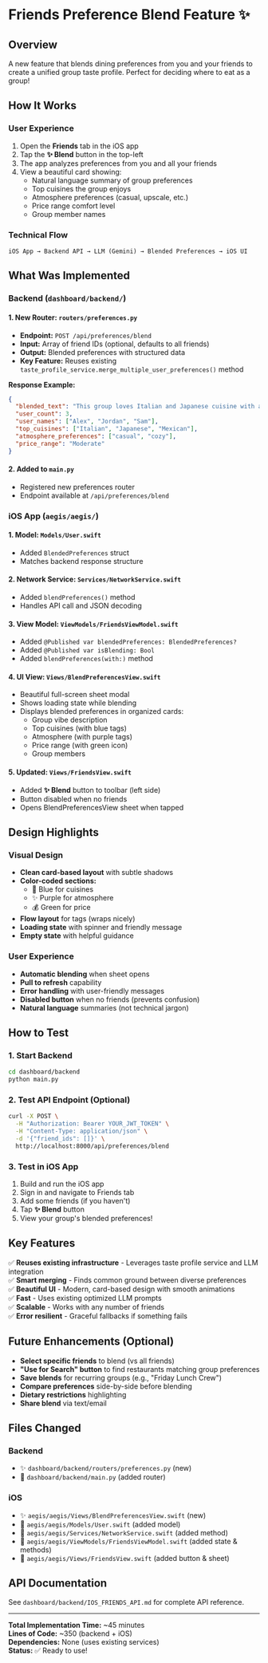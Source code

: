 # Friends Preference Blend Feature ✨

## Overview
A new feature that blends dining preferences from you and your friends to create a unified group taste profile. Perfect for deciding where to eat as a group!

## How It Works

### User Experience
1. Open the **Friends** tab in the iOS app
2. Tap the **✨ Blend** button in the top-left
3. The app analyzes preferences from you and all your friends
4. View a beautiful card showing:
   - Natural language summary of group preferences
   - Top cuisines the group enjoys
   - Atmosphere preferences (casual, upscale, etc.)
   - Price range comfort level
   - Group member names

### Technical Flow
```
iOS App → Backend API → LLM (Gemini) → Blended Preferences → iOS UI
```

## What Was Implemented

### Backend (`dashboard/backend/`)

#### 1. New Router: `routers/preferences.py`
- **Endpoint:** `POST /api/preferences/blend`
- **Input:** Array of friend IDs (optional, defaults to all friends)
- **Output:** Blended preferences with structured data
- **Key Feature:** Reuses existing `taste_profile_service.merge_multiple_user_preferences()` method

**Response Example:**
```json
{
  "blended_text": "This group loves Italian and Japanese cuisine with a preference for casual, cozy spots...",
  "user_count": 3,
  "user_names": ["Alex", "Jordan", "Sam"],
  "top_cuisines": ["Italian", "Japanese", "Mexican"],
  "atmosphere_preferences": ["casual", "cozy"],
  "price_range": "Moderate"
}
```

#### 2. Added to `main.py`
- Registered new preferences router
- Endpoint available at `/api/preferences/blend`

### iOS App (`aegis/aegis/`)

#### 1. Model: `Models/User.swift`
- Added `BlendedPreferences` struct
- Matches backend response structure

#### 2. Network Service: `Services/NetworkService.swift`
- Added `blendPreferences()` method
- Handles API call and JSON decoding

#### 3. View Model: `ViewModels/FriendsViewModel.swift`
- Added `@Published var blendedPreferences: BlendedPreferences?`
- Added `@Published var isBlending: Bool`
- Added `blendPreferences(with:)` method

#### 4. UI View: `Views/BlendPreferencesView.swift`
- Beautiful full-screen sheet modal
- Shows loading state while blending
- Displays blended preferences in organized cards:
  - Group vibe description
  - Top cuisines (with blue tags)
  - Atmosphere (with purple tags)
  - Price range (with green icon)
  - Group members

#### 5. Updated: `Views/FriendsView.swift`
- Added **✨ Blend** button to toolbar (left side)
- Button disabled when no friends
- Opens BlendPreferencesView sheet when tapped

## Design Highlights

### Visual Design
- **Clean card-based layout** with subtle shadows
- **Color-coded sections:**
  - 🍴 Blue for cuisines
  - ✨ Purple for atmosphere
  - 💰 Green for price
- **Flow layout** for tags (wraps nicely)
- **Loading state** with spinner and friendly message
- **Empty state** with helpful guidance

### User Experience
- **Automatic blending** when sheet opens
- **Pull to refresh** capability
- **Error handling** with user-friendly messages
- **Disabled button** when no friends (prevents confusion)
- **Natural language** summaries (not technical jargon)

## How to Test

### 1. Start Backend
```bash
cd dashboard/backend
python main.py
```

### 2. Test API Endpoint (Optional)
```bash
curl -X POST \
  -H "Authorization: Bearer YOUR_JWT_TOKEN" \
  -H "Content-Type: application/json" \
  -d '{"friend_ids": []}' \
  http://localhost:8000/api/preferences/blend
```

### 3. Test in iOS App
1. Build and run the iOS app
2. Sign in and navigate to Friends tab
3. Add some friends (if you haven't)
4. Tap **✨ Blend** button
5. View your group's blended preferences!

## Key Features

✅ **Reuses existing infrastructure** - Leverages taste profile service and LLM integration  
✅ **Smart merging** - Finds common ground between diverse preferences  
✅ **Beautiful UI** - Modern, card-based design with smooth animations  
✅ **Fast** - Uses existing optimized LLM prompts  
✅ **Scalable** - Works with any number of friends  
✅ **Error resilient** - Graceful fallbacks if something fails  

## Future Enhancements (Optional)

- **Select specific friends** to blend (vs all friends)
- **"Use for Search" button** to find restaurants matching group preferences
- **Save blends** for recurring groups (e.g., "Friday Lunch Crew")
- **Compare preferences** side-by-side before blending
- **Dietary restrictions** highlighting
- **Share blend** via text/email

## Files Changed

### Backend
- ✨ `dashboard/backend/routers/preferences.py` (new)
- 📝 `dashboard/backend/main.py` (added router)

### iOS
- ✨ `aegis/aegis/Views/BlendPreferencesView.swift` (new)
- 📝 `aegis/aegis/Models/User.swift` (added model)
- 📝 `aegis/aegis/Services/NetworkService.swift` (added method)
- 📝 `aegis/aegis/ViewModels/FriendsViewModel.swift` (added state & methods)
- 📝 `aegis/aegis/Views/FriendsView.swift` (added button & sheet)

## API Documentation

See `dashboard/backend/IOS_FRIENDS_API.md` for complete API reference.

---

**Total Implementation Time:** ~45 minutes  
**Lines of Code:** ~350 (backend + iOS)  
**Dependencies:** None (uses existing services)  
**Status:** ✅ Ready to use!
